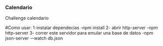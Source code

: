 ### Calendario
 Challenge calendario


#Como usar:
1-instalar dependecias
-npm install
2- abrir http-server
-npm http-server
3- correr este servidor para emular una base de datos
-npm json-server --watch db.json